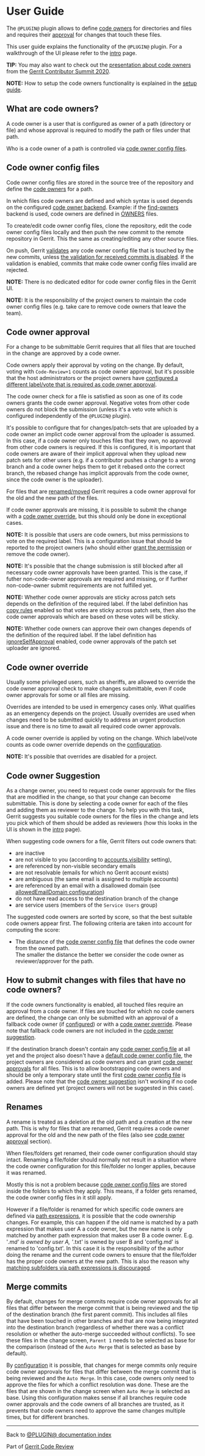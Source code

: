 # User Guide

The `@PLUGIN@` plugin allows to define [code owners](#codeOwners) for
directories and files and requires their [approval](#codeOwnerApproval) for
changes that touch these files.

This user guide explains the functionality of the `@PLUGIN@` plugin. For a
walkthrough of the UI please refer to the [intro](how-to-use.html) page.

**TIP:** You may also want to check out the [presentation about code
owners](https://docs.google.com/presentation/d/1DupBnGr3apIx-jzxi9cHzSgkI-2c1ouGu1teQ4khSfc)
from the [Gerrit Contributor Summit
2020](https://docs.google.com/document/d/1WauJfNxracjBK3PxuVnwNIppESGMBtZwxMYjxxeDN6M).

**NOTE:** How to setup the code owners functionality is explained in the
[setup guide](setup-guide.html).

## <a id="codeOwners">What are code owners?

A code owner is a user that is configured as owner of a path (directory or file)
and whose approval is required to modify the path or files under that path.

Who is a code owner of a path is controlled via [code owner config
files](#codeOwnerConfigFiles).

## <a id="codeOwnerConfigFiles">Code owner config files

Code owner config files are stored in the source tree of the repository and
define the [code owners](#codeOwners) for a path.

In which files code owners are defined and which syntax is used depends on the
configured [code owner backend](backends.html). Example: if the
[find-owners](backend-find-owners.html) backend is used, code owners are defined
in [OWNERS](backend-find-owners.html#syntax) files.

To create/edit code owner config files, clone the repository, edit the code
owner config files locally and then push the new commit to the remote repository
in Gerrit. This the same as creating/editing any other source files.

On push, Gerrit [validates](validation.html) any code owner config file that is
touched by the new commits, unless [the validation for received commits is
disabled](config.html#codeOwnersEnableValidationOnCommitReceived).
If the validation is enabled, commits that make code owner config files invalid
are rejected.

**NOTE:** There is no dedicated editor for code owner config files in the Gerrit
UI.

**NOTE:** It is the responsibility of the project owners to maintain the code
owner config files (e.g. take care to remove code owners that leave the team).

## <a id="codeOwnerApproval">Code owner approval

For a change to be submittable Gerrit requires that all files that are touched
in the change are approved by a code owner.

Code owners apply their approval by voting on the change. By default, voting
with `Code-Review+1` counts as code owner approval, but it's possible that the
host administrators or the project owners have [configured a different label/vote
that is required as code owner approval](setup-guide.html#configureCodeOwnerApproval).

The code owner check for a file is satisfied as soon as one of its code owners
grants the code owner approval. Negative votes from other code owners do not
block the submission (unless it's a veto vote which is configured independently
of the `@PLUGIN@` plugin).

It's possible to configure that for changes/patch-sets that are uploaded by a
code owner an implict code owner approval from the uploader is assumed. In this
case, if a code owner only touches files that they own, no approval from other
code owners is required. If this is configured, it is important that code owners
are aware of their implicit approval when they upload new patch sets for other
users (e.g. if a contributor pushes a change to a wrong branch and a code owner
helps them to get it rebased onto the correct branch, the rebased change has
implicit approvals from the code owner, since the code owner is the uploader).

For files that are [renamed/moved](#renames) Gerrit requires a code owner
approval for the old and the new path of the files.

If code owner approvals are missing, it is possible to submit the change with a
[code owner override](#codeOwnerOverride), but this should only be done in
exceptional cases.

**NOTE:** It is possible that users are code owners, but miss permissions to
vote on the required label. This is a configuration issue that should be
reported to the project owners (who should either
[grant the permission](setup-guide.html#grantCodeOwnerPermissions) or remove
the code owner).

**NOTE:** It's possible that the change submission is still blocked after all
necessary code owner approvals have been granted. This is the case, if futher
non-code-owner approvals are required and missing, or if further non-code-owner
submit requirements are not fulfilled yet.

**NOTE:** Whether code owner approvals are sticky across patch sets depends on
the definition of the required label. If the label definition has [copy
rules](../../../Documentation/config-labels.html#label_copyAnyScore) enabled so
that votes are sticky across patch sets, then also the code owner approvals
which are based on these votes will be sticky.

**NOTE:** Whether code owners can approve their own changes depends of the
definition of the required label. If the label definition has
[ignoreSelfApproval](../../../Documentation/config-labels.html#label_ignoreSelfApproval)
enabled, code owner approvals of the patch set uploader are ignored.

## <a id="codeOwnerOverride">Code owner override

Usually some privileged users, such as sheriffs, are allowed to override the
code owner approval check to make changes submittable, even if code owner
approvals for some or all files are missing.

Overrides are intended to be used in emergency cases only. What qualifies as an
emergency depends on the project. Usually overrides are used when changes need
to be submitted quickly to address an urgent production issue and there is no
time to await all required code owner approvals.

A code owner override is applied by voting on the change. Which label/vote
counts as code owner override depends on the
[configuration](setup-guide.html#configureCodeOwnerOverrides).

**NOTE:** It's possible that overrides are disabled for a project.

## <a id="codeOwnerSuggestion">Code owner Suggestion

As a change owner, you need to request code owner approvals for the files that
are modified in the change, so that your change can become submittable. This is
done by selecting a code owner for each of the files and adding them as reviewer
to the change. To help you with this task, Gerrit suggests you suitable code
owners for the files in the change and lets you pick which of them should be
added as reviewers (how this looks in the UI is shown in the
[intro](how-to-use.html#addCodeOwnersAsReviewers) page).

When suggesting code owners for a file, Gerrit filters out code owners that:

* are inactive
* are not visible to you (according to
[accounts.visibility](../../../Documentation/config-gerrit.html#accounts.visibility)
setting),
* are referenced by non-visible secondary emails
* are not resolvable (emails for which no Gerrit account exists)
* are ambiguous (the same email is assigned to multiple accounts)
* are referenced by an email with a disallowed domain (see
  [allowedEmailDomain configuration](config.html#pluginCodeOwnersAllowedEmailDomain))
* do not have read access to the destination branch of the change
* are service users (members of the `Service Users` group)

The suggested code owners are sorted by score, so that the best suitable code
owners appear first. The following criteria are taken into account for computing
the score:

* The distance of the [code owner config file](#codeOwnerConfigFiles) that
  defines the code owner from the owned path.\
  The smaller the distance the better we consider the code owner as
  reviewer/approver for the path.

## <a id="noCodeOwnersDefined">How to submit changes with files that have no code owners?

If the code owners functionality is enabled, all touched files require an
approval from a code owner. If files are touched for which no code owners are
defined, the change can only be submitted with an approval of a fallback code
owner (if [configured](config.html#pluginCodeOwnersFallbackCodeOwners)) or with
a [code owner override](#codeOwnerOverride). Please note that fallback code
owners are not included in the [code owner suggestion](#codeOwnerSuggestion).

If the destination branch doesn't contain any [code owner config
file](#codeOwnerConfigFiles) at all yet and the project also doesn't have a
[default code owner config file](backend-find-owners.html#defaultCodeOwnerConfiguration),
the project owners are considered as code owners and can grant [code owner
approvals](#codeOwnerApproval) for all files. This is to allow bootstrapping
code owners and should be only a temporary state until the first [code owner
config file](#codeOwnerConfigFiles) is added.  Please note that the [code owner
suggestion](#codeOwnerSuggestion) isn't working if no code owners are defined
yet (project owners will not be suggested in this case).

## <a id="renames">Renames

A rename is treated as a deletion at the old path and a creation at the new
path. This is why for files that are renamed, Gerrit requires a code owner
approval for the old and the new path of the files (also see [code owner
approval](#codeOwnerApproval) section).

When files/folders get renamed, their code owner configuration should stay
intact. Renaming a file/folder should normally not result in a situation where
the code owner configuration for this file/folder no longer applies, because it
was renamed.

Mostly this is not a problem because [code owner config
files](#codeOwnerConfigFiles) are stored inside the folders to which they apply.
This means, if a folder gets renamed, the code owner config files in it still
apply.

However if a file/folder is renamed for which specific code owners are defined
via [path expressions](path-expressions.html), it is possible that the code
ownership changes. For example, this can happen if the old name is matched by
a path expression that makes user A a code owner, but the new name is only
matched by another path expression that makes user B a code owner. E.g. '*.md'
is owned by user A, '*.txt' is owned by user B and 'config.md' is renamed to
'config.txt'. In this case it is the responsibility of the author doing the
rename and the current code owners to ensure that the file/folder has the proper
code owners at the new path. This is also the reason why [matching subfolders
via path expressions is
discouraged](backend-find-owners.html#doNotUsePathExpressionsForSubdirectories).

## <a id="mergeCommits">Merge commits

By default, changes for merge commits require code owner approvals for all files
that differ between the merge commit that is being reviewed and the tip of the
destination branch (the first parent commit). This includes all files that have
been touched in other branches and that are now being integrated into the
destination branch (regardless of whether there was a conflict resolution or
whether the auto-merge succeeded without conflicts). To see these files in the
change screen, `Parent 1` needs to be selected as base for the comparison
(instead of the `Auto Merge` that is selected as base by default).

By [configuration](config.html#codeOwnersMergeCommitStrategy) it is possible,
that changes for merge commits only require code owner approvals for files that
differ between the merge commit that is being reviewed and the `Auto Merge`. In
this case, code owners only need to approve the files for which a conflict
resolution was done. These are the files that are shown in the change screen
when `Auto Merge` is selected as base. Using this configuration makes sense if
all branches require code owner approvals and the code owners of all branches
are trusted, as it prevents that code owners need to approve the same changes
multiple times, but for different branches.

---

Back to [@PLUGIN@ documentation index](index.html)

Part of [Gerrit Code Review](../../../Documentation/index.html)
